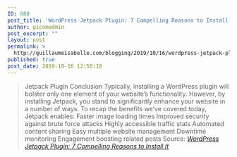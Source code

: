 ```yaml
---
ID: 680
post_title: 'WordPress Jetpack Plugin: 7 Compelling Reasons to Install It'
author: gicomadmin
post_excerpt: ""
layout: post
permalink: >
  http://guillaumeisabelle.com/blogging/2019/10/16/wordpress-jetpack-plugin-7-compelling-reasons-to-install-it/
published: true
post_date: 2019-10-16 12:56:18
---
```

> Jetpack Plugin Conclusion Typically, installing a WordPress plugin will bolster only one element of your website’s functionality. However, by installing Jetpack, you stand to significantly enhance your website in a number of ways. To recap the benefits we’ve covered today, Jetpack enables: Faster image loading times Improved security against brute force attacks Highly accessible traffic stats Automated content sharing Easy multiple website management Downtime monitoring Engagement boosting related posts Source: *[WordPress Jetpack Plugin: 7 Compelling Reasons to Install It][1]*

 [1]: https://www.a2hosting.com/blog/7-compelling-reasons-install-wordpress-jetpack-plugin/